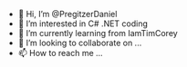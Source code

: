 - 👋 Hi, I’m @PregitzerDaniel
- 👀 I’m interested in C# .NET coding
- 🌱 I’m currently learning from IamTimCorey
- 💞️ I’m looking to collaborate on ...
- 📫 How to reach me ...

<!---
PregitzerDaniel/PregitzerDaniel is a ✨ special ✨ repository because its `README.md` (this file) appears on your GitHub profile.
You can click the Preview link to take a look at your changes.
--->
